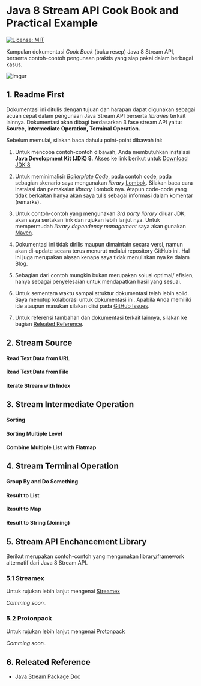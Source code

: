 # Java 8 Stream API Cook Book and Practical Example
[![License: MIT](https://img.shields.io/badge/License-MIT-blue.svg)](/LICENSE)

Kumpulan dokumentasi _Cook Book_ (buku resep) Java 8 Stream API, berserta 
contoh-contoh pengunaan praktis yang siap pakai dalam berbagai kasus. 

![Imgur](https://i.imgur.com/Zz60wq7.png)


## 1. Readme First

Dokumentasi ini ditulis dengan tujuan dan harapan dapat digunakan sebagai 
acuan cepat dalam pengunaan Java Stream API berserta _libraries_ terkait lainnya. 
Dokumentasi akan dibagi berdasarkan 3 fase stream API yaitu: __Source, Intermediate Operation,
Terminal Operation.__

Sebelum memulai, silakan baca dahulu point-point dibawah ini:

1. Untuk mencoba contoh-contoh dibawah, Anda membutuhkan instalasi __Java Development Kit (JDK) 8__. 
Akses ke link berikut untuk [Download JDK 8](http://www.oracle.com/technetwork/java/javase/downloads/jdk8-downloads-2133151.html)

2. Untuk meminimalisir [_Boilerplate Code_](https://en.wikipedia.org/wiki/Boilerplate_code),
pada contoh code, pada sebagian skenario saya mengunakan _library_ [Lombok](https://projectlombok.org/).
Silakan baca cara instalasi dan pemakaian _library_ Lombok nya. Atapun
code-code yang tidak berkaitan hanya akan saya tulis sebagai informasi dalam komentar (remarks).

3. Untuk contoh-contoh yang mengunakan _3rd party library_ diluar JDK,
akan saya sertakan link dan rujukan lebih lanjut nya. Untuk mempermudah
_library dependency management_ saya akan gunakan [Maven](https://maven.apache.org/).

4. Dokumentasi ini tidak dirilis maupun dimaintain secara versi, namun 
akan di-update secara terus menurut melalui repository GitHub ini. Hal
ini juga merupakan alasan kenapa saya tidak menuliskan nya ke dalam Blog.

5. Sebagian dari contoh mungkin bukan merupakan solusi optimal/ efisien, 
hanya sebagai penyelesaian untuk mendapatkan hasil yang sesuai.

6. Untuk sementara waktu sampai struktur dokumentasi telah lebih solid.
Saya menutup kolaborasi untuk dokumentasi ini. Apabila Anda memiliki ide
ataupun masukan silakan diisi pada [GitHub Issues](https://github.com/mkdika/java-stream-cookbook/issues).

7. Untuk referensi tambahan dan dokumentasi terkait lainnya, silakan ke bagian
[Releated Reference](#9-releated-reference).

## 2. Stream Source

#### Read Text Data from URL
#### Read Text Data from File
#### Iterate Stream with Index

## 3. Stream Intermediate Operation

#### Sorting
#### Sorting Multiple Level
#### Combine Multiple List with Flatmap

## 4. Stream Terminal Operation

#### Group By and Do Something
#### Result to List
#### Result to Map
#### Result to String (Joining)

## 5. Stream API Enchancement Library

Berikut merupakan contoh-contoh yang mengunakan library/framework alternatif 
dari Java 8 Stream API.

### 5.1 Streamex

Untuk rujukan lebih lanjut mengenai [Streamex](https://github.com/amaembo/streamex)

_Comming soon.._

### 5.2 Protonpack

Untuk rujukan lebih lanjut mengenai [Protonpack](https://github.com/poetix/protonpack)

_Comming soon.._



## 6. Releated Reference
- [Java Stream Package Doc](https://docs.oracle.com/javase/8/docs/api/java/util/stream/package-summary.html)
